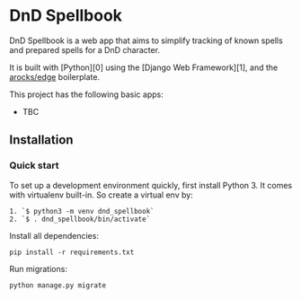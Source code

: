 # DnD Spellbook

DnD Spellbook is a web app that aims to simplify tracking of known spells and prepared spells for a DnD character.

It is built with [Python][0] using the [Django Web Framework][1], and the [arocks/edge](https://github.com/arocks/edge) boilerplate.

This project has the following basic apps:

* TBC

## Installation

### Quick start

To set up a development environment quickly, first install Python 3. It
comes with virtualenv built-in. So create a virtual env by:

    1. `$ python3 -m venv dnd_spellbook`
    2. `$ . dnd_spellbook/bin/activate`

Install all dependencies:

    pip install -r requirements.txt

Run migrations:

    python manage.py migrate
